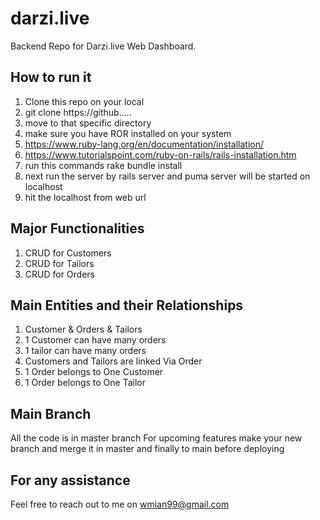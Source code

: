 # darzi.live
Backend Repo for Darzi.live Web Dashboard.


## How to run it

1. Clone this repo on your local
2. git clone https://github.....
3. move to that specific directory
4. make sure you have ROR installed on your system
5. https://www.ruby-lang.org/en/documentation/installation/
6. https://www.tutorialspoint.com/ruby-on-rails/rails-installation.htm
7. run this commands rake bundle install
8. next run the server by rails server and puma server will be started on localhost
9. hit the localhost from web url


## Major Functionalities

1. CRUD for Customers
2. CRUD for Tailors
3. CRUD for Orders

## Main Entities and their Relationships

1. Customer & Orders & Tailors
2. 1 Customer can have many orders
3. 1 tailor can have many orders
4. Customers and Tailors are linked Via Order
5. 1 Order belongs to One Customer
6. 1 Order belongs to One Tailor

## Main Branch 
All the code is in master branch
For upcoming features make your new branch and merge it in master and finally to main before deploying

## For any assistance
Feel free to reach out to me on wmian99@gmail.com
